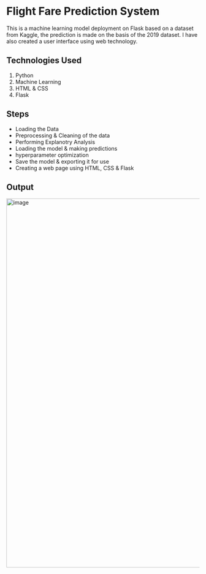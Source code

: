 # Flight Fare Prediction System
This is a machine learning model deployment on Flask based on a dataset from Kaggle, the prediction is made on the basis of the 2019 dataset. I have also created a user interface using web technology.

## Technologies Used 
1. Python
2. Machine Learning
3. HTML & CSS
4. Flask

## Steps
- Loading the Data
- Preprocessing & Cleaning of the data
- Performing Explanotry Analysis
- Loading the model & making predictions
- hyperparameter optimization
- Save the model & exporting it for use
- Creating a web page using HTML, CSS & Flask

## Output
<img width="964" alt="image" src="https://github.com/ArshveerSinghArora/FlightFarePrediction/assets/99716717/d364ea35-a916-40fa-97ae-1845d577081c">

  


